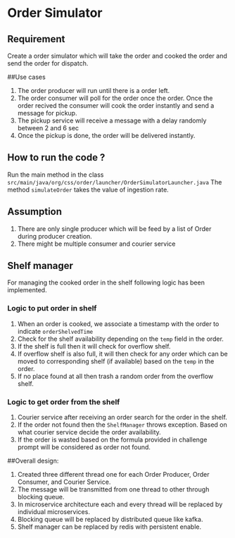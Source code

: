 # Order Simulator
## Requirement
Create a order simulator which will take the order and cooked the order and send the order for dispatch.

##Use cases
1. The order producer will run until there is a order left.
2. The order consumer will poll for the order once the order. Once the order recived 
   the consumer will cook the order instantly and send a message for pickup.
3. The pickup service will receive a message with a delay randomly between 2 and 6 sec
4. Once the pickup is done, the order will be delivered instantly.

## How to run the code ?
Run the main method in the class <code>src/main/java/org/css/order/launcher/OrderSimulatorLauncher.java</code>
The method <code>simulateOrder</code> takes the value of ingestion rate.

## Assumption
1. There are only single producer which will be feed by a list of Order during producer creation.
2. There might be multiple consumer and courier service

## Shelf manager
For managing the cooked order in the shelf following logic has been implemented.
### Logic to put order in shelf
1. When an order is cooked,  we associate a timestamp with the order to indicate <code>orderShelvedTime</code>
2. Check for the shelf availability depending on the <code>temp</code> field in the order.
3. If the shelf is full then it will check for overflow shelf.
4. If overflow shelf is also full, it will then check for any order which can be moved
   to corresponding shelf (if available) based on the <code>temp</code> in the order.
5. If no place found at all then trash a random order from the overflow shelf.

### Logic to get order from the shelf
1. Courier service after receiving an order search for the order in the shelf.
2. If the order not found then the <code>ShelfManager</code> throws exception. 
   Based on what courier service decide the order availability.
3. If the order is wasted based on the formula provided in challenge prompt will be considered
   as order not found.

##Overall design:
1. Created three different thread one for each Order Producer, Order Consumer, and Courier Service.
2. The message will be transmitted from one thread to other through blocking queue.
3. In microservice architecture each and every thread will be replaced by individual microservices.
4. Blocking queue will be replaced by distributed queue like kafka.
5. Shelf manager can be replaced by redis with persistent enable.
